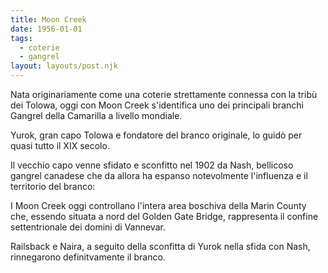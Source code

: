 ```yaml
---
title: Moon Creek
date: 1956-01-01
tags:
  - coterie
  - gangrel
layout: layouts/post.njk
---
```


Nata originariamente come una coterie strettamente connessa con la tribù dei Tolowa, oggi con Moon Creek s'identifica uno dei principali branchi Gangrel della Camarilla a livello mondiale.

Yurok, gran capo Tolowa e fondatore del branco originale, lo guidò per quasi tutto il XIX secolo.

Il vecchio capo venne sfidato e sconfitto nel 1902 da Nash, bellicoso gangrel canadese che da allora ha espanso notevolmente l'influenza e il territorio del branco: 

I Moon Creek oggi controllano l'intera area boschiva della Marin County che, essendo situata a nord del Golden Gate Bridge, rappresenta il confine settentrionale dei domini di Vannevar.

Railsback e Naira, a seguito della sconfitta di Yurok nella sfida con Nash, rinnegarono definitvamente il branco. 